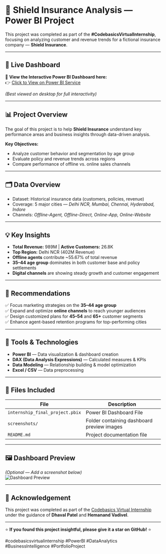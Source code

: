 # 🧠 Shield Insurance Analysis — Power BI Project

This project was completed as part of the **#CodebasicsVirtualInternship**, focusing on analyzing customer and revenue trends for a fictional insurance company — **Shield Insurance**.

---

## 🔗 Live Dashboard  
🎯 **View the Interactive Power BI Dashboard here:**  
👉 [Click to View on Power BI Service](https://app.powerbi.com/view?r=eyJrIjoiODRjODdlNTktNmJjMy00MzRhLWEwMDctOWJlYTNiYmYzZmU0IiwidCI6ImM2ZTU0OWIzLTVmNDUtNDAzMi1hYWU5LWQ0MjQ0ZGM1YjJjNCJ9)  

*(Best viewed on desktop for full interactivity)*  

---

## 📊 Project Overview  
The goal of this project is to help **Shield Insurance** understand key performance areas and business insights through data-driven analysis.  

**Key Objectives:**  
- Analyze customer behavior and segmentation by age group  
- Evaluate policy and revenue trends across regions  
- Compare performance of offline vs. online sales channels  

---

## 🗂️ Data Overview  
- Dataset: Historical insurance data (customers, policies, revenue)  
- Coverage: 5 major cities — *Delhi NCR, Mumbai, Chennai, Hyderabad, Indore*  
- Channels: *Offline-Agent, Offline-Direct, Online-App, Online-Website*  

---

## 💡 Key Insights  
- **Total Revenue:** 989M | **Active Customers:** 26.8K  
- **Top Region:** Delhi NCR (402M Revenue)  
- **Offline agents** contribute ~55.67% of total revenue  
- **35–44 age group** dominates in both customer base and policy settlements  
- **Digital channels** are showing steady growth and customer engagement  

---

## 🧭 Recommendations  
✅ Focus marketing strategies on the **35–44 age group**  
✅ Expand and optimize **online channels** to reach younger audiences  
✅ Design customized plans for **45–54** and **65+** customer segments  
✅ Enhance agent-based retention programs for top-performing cities  

---

## 🧰 Tools & Technologies  
- **Power BI** — Data visualization & dashboard creation  
- **DAX (Data Analysis Expressions)** — Calculated measures & KPIs  
- **Data Modeling** — Relationship building & model optimization  
- **Excel / CSV** — Data preprocessing  

---

## 📁 Files Included  
| File | Description |
|------|--------------|
| `internship_final_project.pbix` | Power BI Dashboard File |
| `screenshots/` | Folder containing dashboard preview images |
| `README.md` | Project documentation file |

---

## 🖼️ Dashboard Preview  
*(Optional — Add a screenshot below)*  
![Dashboard Preview](Home.png)  

---

## 🙌 Acknowledgement  
This project was completed as part of the [Codebasics Virtual Internship](https://codebasics.io/)  
under the guidance of **Dhaval Patel** and **Hemanand Vadivel**.  

---

⭐ **If you found this project insightful, please give it a star on GitHub!** ⭐ 

#codebasicsvirtualinternship #PowerBI #DataAnalytics #BusinessIntelligence #PortfolioProject
